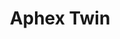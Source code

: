 ---
title: "Aphex Twin"
summary: "UK electronic musician. Born at 5AM 18 August 1971 in Limerick, County Limerick, Ireland. Grammy Award winning composer, in 1991 he co-founded the label with . After having released a number of albums and EPs on Rephlex, , and other labels under many aliases, he gained more and more success from the mid-1990s with releases such as \"\" , #36 on UK charts, and \"\" , #16 on UK charts. The two classic Aphex Twin logos were designed in 1991-1992 by ."
image: "aphex-twin.jpg"
apple_music_artist_url: "https://music.apple.com/gb/artist/aphex-twin/39883194"
wikipedia_url: "none"
---